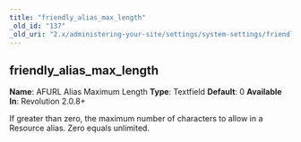 ```yaml
---
title: "friendly_alias_max_length"
_old_id: "137"
_old_uri: "2.x/administering-your-site/settings/system-settings/friendly_alias_max_length"
---
```


## friendly\_alias\_max\_length

**Name**: AFURL Alias Maximum Length 
**Type**: Textfield 
**Default**: 0 
**Available In**: Revolution 2.0.8+

If greater than zero, the maximum number of characters to allow in a Resource alias. Zero equals unlimited.